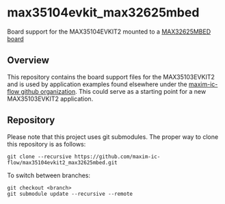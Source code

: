 # max35104evkit_max32625mbed
Board support for the MAX35104EVKIT2 mounted to a [MAX32625MBED board](https://www.maximintegrated.com/en/products/digital/microcontrollers/MAX32625MBED.html)

## Overview

This repository contains the board support files for the MAX35103EVKIT2 and is used by application examples found elsewhere under the [maxim-ic-flow github organization](https://github.com/maxim-ic-flow).  This could serve as a starting point for a new MAX35103EVKIT2 application.


## Repository

Please note that this project uses git submodules.  The proper way to clone this repository is as follows:

```
git clone --recursive https://github.com/maxim-ic-flow/max35104evkit2_max32625mbed.git
```
To switch between branches:

```
git checkout <branch>
git submodule update --recursive --remote
```
